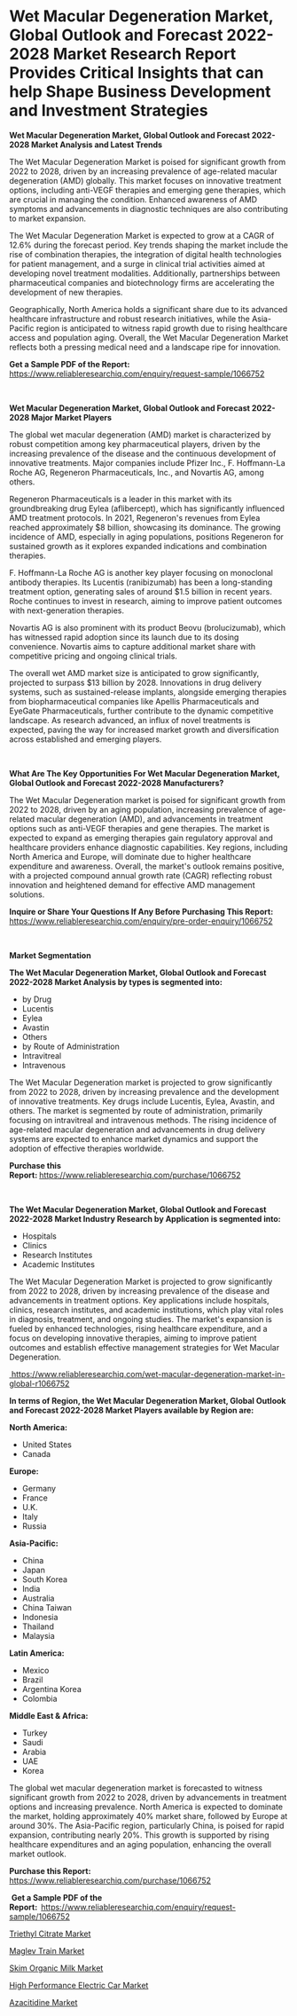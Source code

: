 <p><h1>Wet Macular Degeneration Market, Global Outlook and Forecast 2022-2028 Market Research Report Provides Critical Insights that can help Shape Business Development and Investment Strategies</h1></p><p><strong>Wet Macular Degeneration Market, Global Outlook and Forecast 2022-2028 Market Analysis and Latest Trends</strong></p>
<p><p>The Wet Macular Degeneration Market is poised for significant growth from 2022 to 2028, driven by an increasing prevalence of age-related macular degeneration (AMD) globally. This market focuses on innovative treatment options, including anti-VEGF therapies and emerging gene therapies, which are crucial in managing the condition. Enhanced awareness of AMD symptoms and advancements in diagnostic techniques are also contributing to market expansion.</p><p>The Wet Macular Degeneration Market is expected to grow at a CAGR of 12.6% during the forecast period. Key trends shaping the market include the rise of combination therapies, the integration of digital health technologies for patient management, and a surge in clinical trial activities aimed at developing novel treatment modalities. Additionally, partnerships between pharmaceutical companies and biotechnology firms are accelerating the development of new therapies.</p><p>Geographically, North America holds a significant share due to its advanced healthcare infrastructure and robust research initiatives, while the Asia-Pacific region is anticipated to witness rapid growth due to rising healthcare access and population aging. Overall, the Wet Macular Degeneration Market reflects both a pressing medical need and a landscape ripe for innovation.</p></p>
<p><strong>Get a Sample PDF of the Report:&nbsp;</strong> <a href="https://www.reliableresearchiq.com/enquiry/request-sample/1066752">https://www.reliableresearchiq.com/enquiry/request-sample/1066752</a></p>
<p>&nbsp;</p>
<p><strong>Wet Macular Degeneration Market, Global Outlook and Forecast 2022-2028 Major Market Players</strong></p>
<p><p>The global wet macular degeneration (AMD) market is characterized by robust competition among key pharmaceutical players, driven by the increasing prevalence of the disease and the continuous development of innovative treatments. Major companies include Pfizer Inc., F. Hoffmann-La Roche AG, Regeneron Pharmaceuticals, Inc., and Novartis AG, among others.</p><p>Regeneron Pharmaceuticals is a leader in this market with its groundbreaking drug Eylea (aflibercept), which has significantly influenced AMD treatment protocols. In 2021, Regeneron's revenues from Eylea reached approximately $8 billion, showcasing its dominance. The growing incidence of AMD, especially in aging populations, positions Regeneron for sustained growth as it explores expanded indications and combination therapies.</p><p>F. Hoffmann-La Roche AG is another key player focusing on monoclonal antibody therapies. Its Lucentis (ranibizumab) has been a long-standing treatment option, generating sales of around $1.5 billion in recent years. Roche continues to invest in research, aiming to improve patient outcomes with next-generation therapies.</p><p>Novartis AG is also prominent with its product Beovu (brolucizumab), which has witnessed rapid adoption since its launch due to its dosing convenience. Novartis aims to capture additional market share with competitive pricing and ongoing clinical trials.</p><p>The overall wet AMD market size is anticipated to grow significantly, projected to surpass $13 billion by 2028. Innovations in drug delivery systems, such as sustained-release implants, alongside emerging therapies from biopharmaceutical companies like Apellis Pharmaceuticals and EyeGate Pharmaceuticals, further contribute to the dynamic competitive landscape. As research advanced, an influx of novel treatments is expected, paving the way for increased market growth and diversification across established and emerging players.</p></p>
<p>&nbsp;</p>
<p><strong>What Are The Key Opportunities For Wet Macular Degeneration Market, Global Outlook and Forecast 2022-2028 Manufacturers?</strong></p>
<p><p>The Wet Macular Degeneration market is poised for significant growth from 2022 to 2028, driven by an aging population, increasing prevalence of age-related macular degeneration (AMD), and advancements in treatment options such as anti-VEGF therapies and gene therapies. The market is expected to expand as emerging therapies gain regulatory approval and healthcare providers enhance diagnostic capabilities. Key regions, including North America and Europe, will dominate due to higher healthcare expenditure and awareness. Overall, the market's outlook remains positive, with a projected compound annual growth rate (CAGR) reflecting robust innovation and heightened demand for effective AMD management solutions.</p></p>
<p><strong>Inquire or Share Your Questions If Any Before Purchasing This Report:</strong> <a href="https://www.reliableresearchiq.com/enquiry/pre-order-enquiry/1066752">https://www.reliableresearchiq.com/enquiry/pre-order-enquiry/1066752</a></p>
<p>&nbsp;</p>
<p><strong>Market Segmentation</strong></p>
<p><strong>The Wet Macular Degeneration Market, Global Outlook and Forecast 2022-2028 Market Analysis by types is segmented into:</strong></p>
<p><ul><li>by Drug</li><li>Lucentis</li><li>Eylea</li><li>Avastin</li><li>Others</li><li>by Route of Administration</li><li>Intravitreal</li><li>Intravenous</li></ul></p>
<p><p>The Wet Macular Degeneration market is projected to grow significantly from 2022 to 2028, driven by increasing prevalence and the development of innovative treatments. Key drugs include Lucentis, Eylea, Avastin, and others. The market is segmented by route of administration, primarily focusing on intravitreal and intravenous methods. The rising incidence of age-related macular degeneration and advancements in drug delivery systems are expected to enhance market dynamics and support the adoption of effective therapies worldwide.</p></p>
<p><strong>Purchase this Report:&nbsp;</strong><a href="https://www.reliableresearchiq.com/purchase/1066752">https://www.reliableresearchiq.com/purchase/1066752</a></p>
<p>&nbsp;</p>
<p><strong>The Wet Macular Degeneration Market, Global Outlook and Forecast 2022-2028 Market Industry Research by Application is segmented into:</strong></p>
<p><ul><li>Hospitals</li><li>Clinics</li><li>Research Institutes</li><li>Academic Institutes</li></ul></p>
<p><p>The Wet Macular Degeneration Market is projected to grow significantly from 2022 to 2028, driven by increasing prevalence of the disease and advancements in treatment options. Key applications include hospitals, clinics, research institutes, and academic institutions, which play vital roles in diagnosis, treatment, and ongoing studies. The market's expansion is fueled by enhanced technologies, rising healthcare expenditure, and a focus on developing innovative therapies, aiming to improve patient outcomes and establish effective management strategies for Wet Macular Degeneration.</p></p>
<p><a href="https://www.reliableresearchiq.com/wet-macular-degeneration-market-in-global-r1066752">&nbsp;https://www.reliableresearchiq.com/wet-macular-degeneration-market-in-global-r1066752</a></p>
<p><strong>In terms of Region, the Wet Macular Degeneration Market, Global Outlook and Forecast 2022-2028 Market Players available by Region are:</strong></p>
<p>
    <p> <strong> North America: </strong>
        <ul>
            <li>United States</li>
            <li>Canada</li>
        </ul>
        </p> 
    <p> <strong> Europe: </strong>
        <ul>
            <li>Germany</li>
            <li>France</li>
            <li>U.K.</li>
            <li>Italy</li>
            <li>Russia</li>
        </ul>
        </p> 
    <p> <strong> Asia-Pacific: </strong>
        <ul>
            <li>China</li>
            <li>Japan</li>
            <li>South Korea</li>
            <li>India</li>
            <li>Australia</li>
            <li>China Taiwan</li>
            <li>Indonesia</li>
            <li>Thailand</li>
            <li>Malaysia</li>
        </ul>
        </p> 
    <p> <strong> Latin America: </strong>
        <ul>
            <li>Mexico</li>
            <li>Brazil</li>
            <li>Argentina Korea</li>
            <li>Colombia</li>
        </ul>
        </p> 
    <p> <strong> Middle East & Africa: </strong>
        <ul>
            <li>Turkey</li>
            <li>Saudi</li>
            <li>Arabia</li>
            <li>UAE</li>
            <li>Korea</li>
        </ul>
    </p>
    </p>
<p><p>The global wet macular degeneration market is forecasted to witness significant growth from 2022 to 2028, driven by advancements in treatment options and increasing prevalence. North America is expected to dominate the market, holding approximately 40% market share, followed by Europe at around 30%. The Asia-Pacific region, particularly China, is poised for rapid expansion, contributing nearly 20%. This growth is supported by rising healthcare expenditures and an aging population, enhancing the overall market outlook.</p></p>
<p><strong>Purchase this Report: </strong><a href="https://www.reliableresearchiq.com/purchase/1066752">https://www.reliableresearchiq.com/purchase/1066752</a></p>
<p>&nbsp;<strong>Get a Sample PDF of the Report:&nbsp;&nbsp;</strong><a href="https://www.reliableresearchiq.com/enquiry/request-sample/1066752">https://www.reliableresearchiq.com/enquiry/request-sample/1066752</a></p>
<p><strong></strong></p>
<p><p><a href="https://www.linkedin.com/pulse/triethyl-citrate-market-size-share-trends-analysis-report-n3lxe?trackingId=qxIQw2iqRwqUiiNx%2BX6kjQ%3D%3D">Triethyl Citrate Market</a></p><p><a href="https://medium.com/@ashlybednar/maglev-train-market-global-market-insights-and-sales-trends-2024-to-2031-3a5f99b66029">Maglev Train Market</a></p><p><a href="https://www.linkedin.com/pulse/skim-organic-milk-market-size-growing-cagr-98-report-covers-fm4ue?trackingId=WmHhMH2YQNmMtYI2ltJCJQ%3D%3D">Skim Organic Milk Market</a></p><p><a href="https://medium.com/@foyazahmed1999_69116/high-performance-electric-car-market-trends-and-analysis-opportunities-and-challenges-for-future-6d639ef7c2e7">High Performance Electric Car Market</a></p><p><a href="https://www.linkedin.com/pulse/azacitidine-market-size-share-growth-analysis-type-application-2tvse?trackingId=z7ZL20MLR%2Fa38fKVogXJ8g%3D%3D">Azacitidine Market</a></p></p>